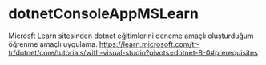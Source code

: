 # dotnetConsoleAppMSLearn
Microsft Learn sitesinden dotnet eğitimlerini deneme amaçlı oluşturduğum öğrenme amaçlı uygulama. https://learn.microsoft.com/tr-tr/dotnet/core/tutorials/with-visual-studio?pivots=dotnet-8-0#prerequisites
